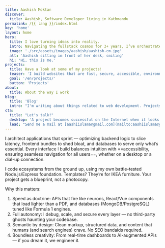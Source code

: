 ```yaml
---
title: Aashish Moktan
discover:
  title: Aashish, Software Developer living in Kathmandu
permalink: /{{ lang }}/index.html
key: 'home'
layout: home
hero:
  title: I love turning ideas into reality.
  intro: Navigating the fullstack cosmos for 3+ years, I’ve orchestrated digital symphonies—crafting nimble Node.js backends, weaving Express.js into robust APIs, and sculpting databases that hum with efficiency. I build bridges between pixel-perfect interfaces and server-side logic, prioritizing clean code, frictionless performance, and accessibility. Whether optimizing MongoDB’s dance or tuning PostgreSQL’s rhythm, I thrive where data meets creativity, turning complex stacks into seamless, scalable stories.
  image: './src/assets/images/aashish/aashish-cm.jpg'
  alt: 'Aashish sitting in front of her desk, smiling'
  hi: 'Hi, this is me.'
projects:
  title: Have a look at some of my projects!
  teaser: 'I build websites that are fast, secure, accessible, environmentally friendly and privacy compliant. '
  goal: '/en/projects/'
  button: 'Projects'
about:
  title: About the way I work
blog:
  title: 'Blog'
  intro: "I'm writing about things related to web development. Projects, approaches and observations, things I have learned or consider important."
cta:
  title: "Let's talk!"
  desktop: 'A project becomes successful on the Internet when it looks good, feels good and works with clean, secure technology. Since 2022 I create compelling web experiences with attention to detail.'
  lead: "Send me a mail at [aashiislama@gmail.com](mailto:aashiislama@gmail.com) and tell me about your project, opportunities or whatever you have in mind! I'm always up for a chat."
---
```


I architect applications that sprint — optimizing backend logic to slice latency, frontend bundles to shed bloat, and databases to serve only what’s essential. Every interface I build balances intuition with ==accessibility, ensuring seamless navigation for all users==, whether on a desktop or a dial-up connection.

I code ecosystems from the ground up, using my own battle-tested Node.js/Express foundation. Templates? They’re for IKEA furniture. Your project gets a blueprint, not a photocopy.

Why this matters:

1. Speed as doctrine: APIs that fire like neurons, React/Vue components that load lighter than a PDF, and databases (MongoDB/PostgreSQL) tuned like Formula 1 engines.
2. Full autonomy: I debug, scale, and secure every layer — no third-party ghosts haunting your codebase.
3. Semantic by design: Clean markup, structured data, and content that humans (and search engines) crave. No SEO bandaids required.
4. Boundless creativity: From real-time dashboards to AI-augmented APIs — if you dream it, we engineer it.
